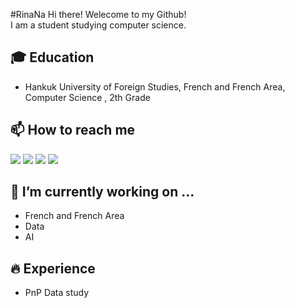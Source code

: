 #RinaNa
Hi there! Welecome to my Github!<br>
I am a student studying computer science.<br>

## 🎓 Education
- Hankuk University of Foreign Studies, French and French Area, Computer Science , 2th Grade

## 📫 How to reach me
<a href="mailto:rinaisme@hufs.ac.kr" target="_blank"><img src="https://img.shields.io/badge/Gmail-EA4335?style=flat-square&logo=Gmail&logoColor=white"/></a>
<a href="https://www.instagram.com/_moilimoi_/" target="_blank"><img src="https://img.shields.io/badge/Instagram-E4405F?style=flat-square&logo=Instagram&logoColor=white"/></a>
<a href="https://www.facebook.com/profile.php?id=100067587455766" target="_blank"><img src="https://img.shields.io/badge/Facebook-1877F2?style=flat-square&logo=Facebook&logoColor=white"/></a>
<a href="https://www.linkedin.com/in/rina-na-819bb0221" target="_blank"><img src="https://img.shields.io/badge/LinkedIn-0A66C2?style=flat-square&logo=LinkedIn&logoColor=white"/></a>

 ## 🔭 I’m currently working on ...
 - French and French Area
 - Data
 - AI
 
## 🔥 Experience
- PnP Data study
